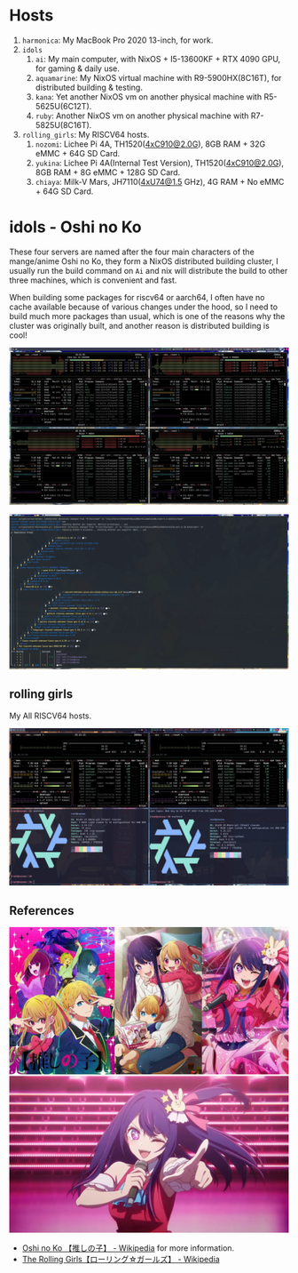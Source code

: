 # Hosts

1. `harmonica`: My MacBook Pro 2020 13-inch, for work.
2. `idols`
   1. `ai`: My main computer, with NixOS + I5-13600KF + RTX 4090 GPU, for gaming & daily use.
   2. `aquamarine`: My NixOS virtual machine with R9-5900HX(8C16T), for distributed building & testing.
   3. `kana`: Yet another NixOS vm on another physical machine with R5-5625U(6C12T).
   4. `ruby`: Another NixOS vm on another physical machine with R7-5825U(8C16T).
3. `rolling_girls`: My RISCV64 hosts.
   1. `nozomi`: Lichee Pi 4A, TH1520(4xC910@2.0G), 8GB RAM + 32G eMMC + 64G SD Card.
   2. `yukina`: Lichee Pi 4A(Internal Test Version), TH1520(4xC910@2.0G), 8GB RAM + 8G eMMC + 128G SD Card.
   3. `chiaya`: Milk-V Mars, JH7110(4xU74@1.5 GHz), 4G RAM + No eMMC + 64G SD Card.

# idols - Oshi no Ko

These four servers are named after the four main characters of the mange/anime Oshi no Ko, they form a NixOS distributed building cluster,
I usually run the build command on `Ai` and nix will distribute the build to other three machines, which is convenient and fast.

When building some packages for riscv64 or aarch64, I often have no cache available because of various changes under the hood, so I need to build much more packages than usual, which is one of the reasons why the cluster was originally built, and another reason is distributed building is cool!

![](/_img/nix-distributed-building.webp)

![](/_img/nix-distributed-building-log.webp)

## rolling girls

My All RISCV64 hosts.

![](/_img/nixos-riscv-cluster.webp)

## References

![](/_img/idols-famaily.webp)
![](/_img/idols-ai.webp)

- [Oshi no Ko 【推しの子】 - Wikipedia](https://en.wikipedia.org/wiki/Oshi_no_Ko) for more information.
- [The Rolling Girls【ローリング☆ガールズ】 - Wikipedia](https://en.wikipedia.org/wiki/The_Rolling_Girls)
